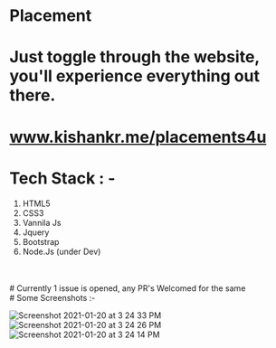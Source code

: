 # Placement
# Just toggle through the website, you'll experience everything out there.
# www.kishankr.me/placements4u

# Tech Stack : -
  1. HTML5
  2. CSS3
  3. Vannila Js
  4. Jquery
  5. Bootstrap
  6. Node.Js (under Dev)
<br>
<br>
# Currently 1 issue is opened, any PR's Welcomed for the same
<br>
# Some Screenshots :-

![Screenshot 2021-01-20 at 3 24 33 PM](https://user-images.githubusercontent.com/41482800/105158104-9ec36f80-5b33-11eb-9099-5ef45d0a5311.png)
<br>
![Screenshot 2021-01-20 at 3 24 26 PM](https://user-images.githubusercontent.com/41482800/105158110-a08d3300-5b33-11eb-8134-bf20358700ac.png)
<br>
![Screenshot 2021-01-20 at 3 24 14 PM](https://user-images.githubusercontent.com/41482800/105158116-a256f680-5b33-11eb-8d69-99616f444a16.png)
<br>

